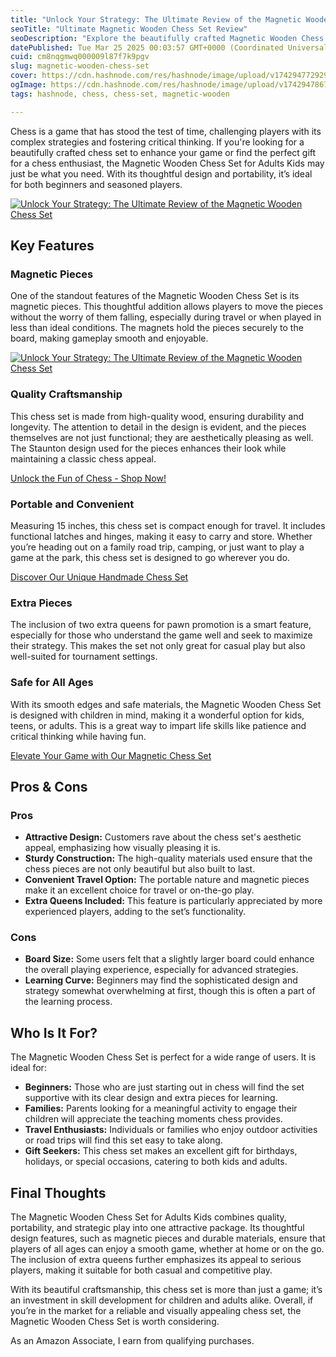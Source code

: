 ```yaml
---
title: "Unlock Your Strategy: The Ultimate Review of the Magnetic Wooden Chess Set"
seoTitle: "Ultimate Magnetic Wooden Chess Set Review"
seoDescription: "Explore the beautifully crafted Magnetic Wooden Chess Set, perfect for enhancing your game with thoughtful design, portability, and strategic play"
datePublished: Tue Mar 25 2025 00:03:57 GMT+0000 (Coordinated Universal Time)
cuid: cm8nqgmwq000009l87f7k9pgv
slug: magnetic-wooden-chess-set
cover: https://cdn.hashnode.com/res/hashnode/image/upload/v1742947729298/79dfa77a-583f-4e35-ba46-e30002b54029.png
ogImage: https://cdn.hashnode.com/res/hashnode/image/upload/v1742947867373/232ea551-2a69-4787-84a9-84df66fa9de9.png
tags: hashnode, chess, chess-set, magnetic-wooden

---
```


<p>Chess is a game that has stood the test of time, challenging players with its complex strategies and fostering critical thinking. If you're looking for a beautifully crafted chess set to enhance your game or find the perfect gift for a chess enthusiast, the Magnetic Wooden Chess Set for Adults Kids may just be what you need. With its thoughtful design and portability, it’s ideal for both beginners and seasoned players.</p>
<a href='https://www.amazon.com/dp/B0BV6V1YCJ?tag=myreviews0fcb-20' target='_blank' rel='nofollow'>
<img src='https://m.media-amazon.com/images/I/71CodNLLfBL._AC_SL1500_.jpg' alt='Unlock Your Strategy: The Ultimate Review of the Magnetic Wooden Chess Set' style='display: block; margin: auto; max-width: 100%; height: auto;'>
</a>
<h2>Key Features</h2>
<h3>Magnetic Pieces</h3>
<p>One of the standout features of the Magnetic Wooden Chess Set is its magnetic pieces. This thoughtful addition allows players to move the pieces without the worry of them falling, especially during travel or when played in less than ideal conditions. The magnets hold the pieces securely to the board, making gameplay smooth and enjoyable.</p>
<a href='https://www.amazon.com/dp/B0BV6V1YCJ?tag=myreviews0fcb-20' target='_blank' rel='nofollow'>
<img src='https://m.media-amazon.com/images/I/71t0WFUW8ML._AC_SL1500_.jpg' alt='Unlock Your Strategy: The Ultimate Review of the Magnetic Wooden Chess Set' style='display: block; margin: auto; max-width: 100%; height: auto;'>
</a>
<h3>Quality Craftsmanship</h3>
<p>This chess set is made from high-quality wood, ensuring durability and longevity. The attention to detail in the design is evident, and the pieces themselves are not just functional; they are aesthetically pleasing as well. The Staunton design used for the pieces enhances their look while maintaining a classic chess appeal.</p>
<p><a href='https://www.amazon.com/dp/B0BV6V1YCJ?tag=myreviews0fcb-20' target='_blank' rel='nofollow'>Unlock the Fun of Chess - Shop Now!</a></p>
<h3>Portable and Convenient</h3>
<p>Measuring 15 inches, this chess set is compact enough for travel. It includes functional latches and hinges, making it easy to carry and store. Whether you’re heading out on a family road trip, camping, or just want to play a game at the park, this chess set is designed to go wherever you do.</p>
<p><a href='https://www.amazon.com/dp/B0BV6V1YCJ?tag=myreviews0fcb-20' target='_blank' rel='nofollow'>Discover Our Unique Handmade Chess Set</a></p>
<h3>Extra Pieces</h3>
<p>The inclusion of two extra queens for pawn promotion is a smart feature, especially for those who understand the game well and seek to maximize their strategy. This makes the set not only great for casual play but also well-suited for tournament settings.</p>
<h3>Safe for All Ages</h3>
<p>With its smooth edges and safe materials, the Magnetic Wooden Chess Set is designed with children in mind, making it a wonderful option for kids, teens, or adults. This is a great way to impart life skills like patience and critical thinking while having fun.</p>
<p><a href='https://www.amazon.com/dp/B0BV6V1YCJ?tag=myreviews0fcb-20' target='_blank' rel='nofollow'>Elevate Your Game with Our Magnetic Chess Set</a></p>
<h2>Pros &amp; Cons</h2>
<h3>Pros</h3>
<ul>
<li><strong>Attractive Design:</strong> Customers rave about the chess set's aesthetic appeal, emphasizing how visually pleasing it is.</li>
<li><strong>Sturdy Construction:</strong> The high-quality materials used ensure that the chess pieces are not only beautiful but also built to last.</li>
<li><strong>Convenient Travel Option:</strong> The portable nature and magnetic pieces make it an excellent choice for travel or on-the-go play.</li>
<li><strong>Extra Queens Included:</strong> This feature is particularly appreciated by more experienced players, adding to the set’s functionality.</li>
</ul>
<h3>Cons</h3>
<ul>
<li><strong>Board Size:</strong> Some users felt that a slightly larger board could enhance the overall playing experience, especially for advanced strategies.</li>
<li><strong>Learning Curve:</strong> Beginners may find the sophisticated design and strategy somewhat overwhelming at first, though this is often a part of the learning process.</li>
</ul>
<h2>Who Is It For?</h2>
<p>The Magnetic Wooden Chess Set is perfect for a wide range of users. It is ideal for:</p>
<ul>
<li><strong>Beginners:</strong> Those who are just starting out in chess will find the set supportive with its clear design and extra pieces for learning.</li>
<li><strong>Families:</strong> Parents looking for a meaningful activity to engage their children will appreciate the teaching moments chess provides.</li>
<li><strong>Travel Enthusiasts:</strong> Individuals or families who enjoy outdoor activities or road trips will find this set easy to take along.</li>
<li><strong>Gift Seekers:</strong> This chess set makes an excellent gift for birthdays, holidays, or special occasions, catering to both kids and adults.</li>
</ul>
<h2>Final Thoughts</h2>
<p>The Magnetic Wooden Chess Set for Adults Kids combines quality, portability, and strategic play into one attractive package. Its thoughtful design features, such as magnetic pieces and durable materials, ensure that players of all ages can enjoy a smooth game, whether at home or on the go. The inclusion of extra queens further emphasizes its appeal to serious players, making it suitable for both casual and competitive play.</p>
<p>With its beautiful craftsmanship, this chess set is more than just a game; it’s an investment in skill development for children and adults alike. Overall, if you’re in the market for a reliable and visually appealing chess set, the Magnetic Wooden Chess Set is worth considering.</p>
<p>As an Amazon Associate, I earn from qualifying purchases.</p>